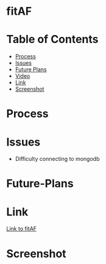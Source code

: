 # fitAF

# Table of Contents

* [Process](#Process)
* [Issues](#Issues)
* [Future Plans](#Future-Plans)
* [Video](#Video)
* [Link](#Link)
* [Screenshot](#Screenshot)

# Process


# Issues
 * Difficulty connecting to mongodb

# Future-Plans


# Link 

[Link to fitAF](https://fitaf.herokuapp.com/)

# Screenshot

![]()

![]()